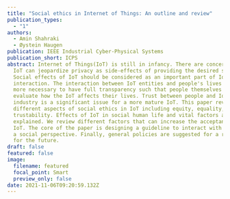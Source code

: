 ```yaml
---
title: "Social ethics in Internet of Things: An outline and review"
publication_types:
  - "1"
authors:
  - Amin Shahraki
  - Øystein Haugen
publication: IEEE Industrial Cyber-Physical Systems
publication_short: ICPS
abstract: Internet of Things(IoT) is still in infancy. There are concerns that
  IoT can jeopardize privacy as side-effects of providing the desired services.
  Social effects of IoT should be considered as an important part of IoT-human
  interaction. The interaction between IoT entities and people's lives makes it
  more necessary to have full transparency such that people themselves can
  evaluate how the IoT affects their lives. Trust between people and IoT
  industry is a significant issue for a more mature IoT. This paper reviews the
  different aspects of social ethics in IoT including equity, equality, and
  trustability. Effects of IoT in social human life and vital factors are
  explained. We review different factors that can increase the acceptance of
  IoT. The core of the paper is designing a guideline to interact with IoT from
  a social perspective. Finally, general policies are suggested for a roadmap
  for the future.
draft: false
featured: false
image:
  filename: featured
  focal_point: Smart
  preview_only: false
date: 2021-11-06T09:20:59.132Z
---
```

